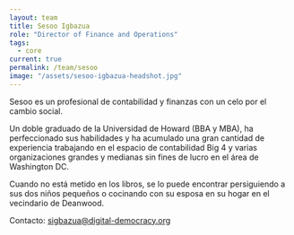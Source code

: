 ```yaml
---
layout: team
title: Sesoo Igbazua
role: "Director of Finance and Operations"
tags:
  - core
current: true
permalink: /team/sesoo
image: "/assets/sesoo-igbazua-headshot.jpg"
---
```


Sesoo es un profesional de contabilidad y finanzas con un celo por el cambio social.

Un doble graduado de la Universidad de Howard (BBA y MBA), ha perfeccionado sus habilidades y ha acumulado una gran cantidad de experiencia trabajando en el espacio de contabilidad Big 4 y varias organizaciones grandes y medianas sin fines de lucro en el área de Washington DC.

Cuando no está metido en los libros, se lo puede encontrar persiguiendo a sus dos niños pequeños o cocinando con su esposa en su hogar en el vecindario de Deanwood.

Contacto: [sigbazua@digital-democracy.org](mailto:sigbazua@digital-democracy.org)
